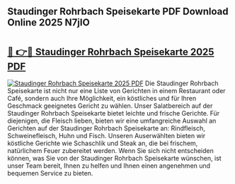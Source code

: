 ## Staudinger Rohrbach Speisekarte PDF Download Online 2025 N7jIO

# <h2><a href="http://gcdp90.nevu.top/?p=Staudinger+Rohrbach+Speisekarte">🔗 👉🔴 Staudinger Rohrbach Speisekarte 2025 PDF</a></h2>

[![Staudinger Rohrbach Speisekarte 2025 PDF](https://i.imgur.com/dBaPXMq.png)](http://gcdp90.nevu.top/?p=Staudinger+Rohrbach+Speisekarte)
Die Staudinger Rohrbach Speisekarte ist nicht nur eine Liste von Gerichten in einem Restaurant oder Café, sondern auch Ihre Möglichkeit, ein köstliches und für Ihren Geschmack geeignetes Gericht zu wählen. Unser Salatbereich auf der Staudinger Rohrbach Speisekarte bietet leichte und frische Gerichte. Für diejenigen, die Fleisch lieben, bieten wir eine umfangreiche Auswahl an Gerichten auf der Staudinger Rohrbach Speisekarte an: Rindfleisch, Schweinefleisch, Huhn und Fisch. Unseren Auserwählten bieten wir köstliche Gerichte wie Schaschlik und Steak an, die bei frischem, natürlichem Feuer zubereitet werden. Wenn Sie sich nicht entscheiden können, was Sie von der Staudinger Rohrbach Speisekarte wünschen, ist unser Team bereit, Ihnen zu helfen und Ihnen einen angenehmen und bequemen Service zu bieten.
